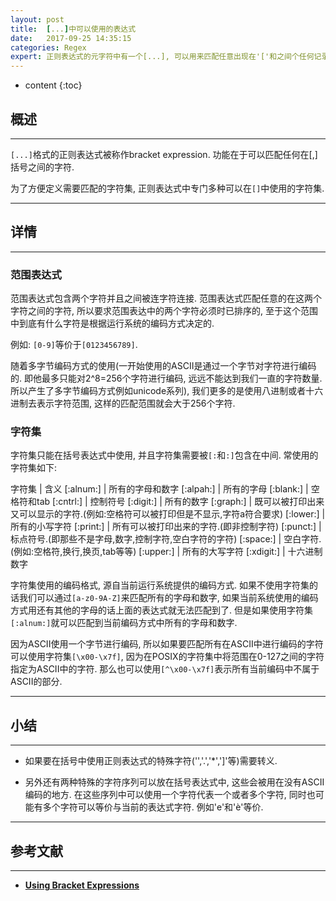 ```yaml
---
layout: post
title:  [...]中可以使用的表达式
date:   2017-09-25 14:35:15
categories: Regex
expert: 正则表达式的元字符中有一个[...], 可以用来匹配任意出现在'['和之间个任何记录']'
---
```


* content
{:toc}

## 概述

---

`[...]`格式的正则表达式被称作bracket expression. 功能在于可以匹配任何在[,]括号之间的字符.

为了方便定义需要匹配的字符集, 正则表达式中专门多种可以在`[]`中使用的字符集.

---

## 详情

---

### 范围表达式

范围表达式包含两个字符并且之间被连字符连接. 范围表达式匹配任意的在这两个字符之间的字符, 所以要求范围表达中的两个字符必须时已排序的, 至于这个范围中到底有什么字符是根据运行系统的编码方式决定的.

例如: `[0-9]`等价于`[0123456789]`.

随着多字节编码方式的使用(一开始使用的ASCII是通过一个字节对字符进行编码的. 即他最多只能对2^8=256个字符进行编码, 远远不能达到我们一直的字符数量. 所以产生了多字节编码方式例如unicode系列), 我们更多的是使用八进制或者十六进制去表示字符范围, 这样的匹配范围就会大于256个字符.

### 字符集

字符集只能在括号表达式中使用, 并且字符集需要被`[:`和`:]`包含在中间. 常使用的字符集如下:

字符集		|	含义
[:alnum:]	|	所有的字母和数字
[:alpah:]	|	所有的字母
[:blank:]	|	空格符和tab
[:cntrl:]	|	控制符号
[:digit:]	|	所有的数字
[:graph:]	|	既可以被打印出来又可以显示的字符.(例如:空格符可以被打印但是不显示,字符a符合要求)
[:lower:]	|	所有的小写字符
[:print:]	|	所有可以被打印出来的字符.(即非控制字符)
[:punct:]	|	标点符号.(即那些不是字母,数字,控制字符,空白字符的字符)
[:space:]	|	空白字符.(例如:空格符,换行,换页,tab等等)
[:upper:]	|	所有的大写字符
[:xdigit:]	|	十六进制数字

字符集使用的编码格式, 源自当前运行系统提供的编码方式. 如果不使用字符集的话我们可以通过`[a-z0-9A-Z]`来匹配所有的字母和数字, 如果当前系统使用的编码方式用还有其他的字母的话上面的表达式就无法匹配到了. 但是如果使用字符集`[:alnum:]`就可以匹配到当前编码方式中所有的字母和数字.

因为ASCII使用一个字节进行编码, 所以如果要匹配所有在ASCII中进行编码的字符可以使用字符集`[\x00-\x7f]`, 因为在POSIX的字符集中将范围在0-127之间的字符指定为ASCII中的字符. 那么也可以使用`[^\x00-\x7f]`表示所有当前编码中不属于ASCII的部分.

---

## 小结

---

* 如果要在括号中使用正则表达式的特殊字符('\','.','*',']'等)需要转义.

* 另外还有两种特殊的字符序列可以放在括号表达式中, 这些会被用在没有ASCII编码的地方. 在这些序列中可以使用一个字符代表一个或者多个字符, 同时也可能有多个字符可以等价与当前的表达式字符. 例如'e'和'è'等价.

---

## 参考文献

---

* **[Using Bracket Expressions](http://www.gnu.org/software/gawk/manual/html_node/Bracket-Expressions.html#Bracket-Expressions)**
